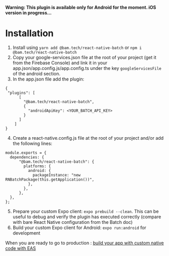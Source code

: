 **Warning: This plugin is available only for Android for the moment. iOS version in progress...**

# Installation

1. Install using `yarn add @bam.tech/react-native-batch` or `npm i @bam.tech/react-native-batch`
2. Copy your google-services.json file at the root of your project (get it from the Firebase Console) and link it in your app.json/app.config.js/app.config.ts under the key `googleServicesFile` of the android section.
3. In the app.json file add the plugin:

```
{
 "plugins": [
      [
        "@bam.tech/react-native-batch",
        {
          "androidApiKey": <YOUR_BATCH_API_KEY>
        }
      ]
    ]
}
```

4. Create a react-native.config.js file at the root of your project and/or add the following lines:

```
module.exports = {
  dependencies: {
      "@bam.tech/react-native-batch": {
        platforms: {
          android: {
            packageInstance: "new RNBatchPackage(this.getApplication())",
          },
        },
      },
  },
};

```

5. Prepare your custom Expo client: `expo prebuild --clean`. This can be useful to debug and verify the plugin has executed correctly (compare with bare React Native configuration from the Batch doc)
6. Build your custom Expo client for Android: `expo run:android` for development

When you are ready to go to production : [build your app with custom native code with EAS](https://docs.expo.dev/workflow/customizing/#releasing-apps-with-custom-native-code-to)
